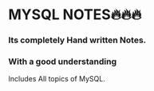# MYSQL NOTES🔥🔥🔥

### Its completely Hand written Notes.
### With a good understanding
Includes All topics of MySQL.
